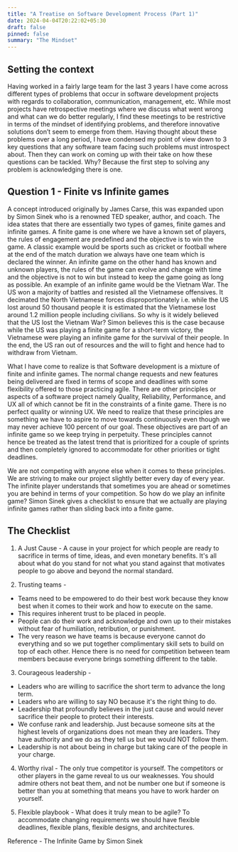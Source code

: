 ```yaml
---
title: "A Treatise on Software Development Process (Part 1)"
date: 2024-04-04T20:22:02+05:30
draft: false
pinned: false
summary: "The Mindset"
---
```


## Setting the context

Having worked in a fairly large team for the last 3 years I have come across different types of problems that occur in software development projects with regards to collaboration, communication, management, etc. While most projects have retrospective meetings where we discuss what went wrong and what can we do better regularly, I find these meetings to be restrictive in terms of the mindset of identifying problems, and therefore innovative solutions don’t seem to emerge from them. Having thought about these problems over a long period, I have condensed my point of view down to 3 key questions that any software team facing such problems must introspect about. Then they can work on coming up with their take on how these questions can be tackled. Why? Because the first step to solving any problem is acknowledging there is one.

## Question 1 - Finite vs Infinite games

A concept introduced originally by James Carse, this was expanded upon by Simon Sinek who is a renowned TED speaker, author, and coach. The idea states that there are essentially two types of games, finite games and infinite games. A finite game is one where we have a known set of players, the rules of engagement are predefined and the objective is to win the game. A classic example would be sports such as cricket or football where at the end of the match duration we always have one team which is declared the winner. An infinite game on the other hand has known and unknown players, the rules of the game can evolve and change with time and the objective is not to win but instead to keep the game going as long as possible. An example of an infinite game would be the Vietnam War. The US won a majority of battles and resisted all the Vietnamese offensives. It decimated the North Vietnamese forces disproportionately i.e. while the US lost around 50 thousand people it is estimated that the Vietnamese lost around 1.2 million people including civilians. So why is it widely believed that the US lost the Vietnam War? Simon believes this is the case because while the US was playing a finite game for a short-term victory, the Vietnamese were playing an infinite game for the survival of their people. In the end, the US ran out of resources and the will to fight and hence had to withdraw from Vietnam.

What I have come to realize is that Software development is a mixture of finite and infinite games. The normal change requests and new features being delivered are fixed in terms of scope and deadlines with some flexibility offered to those practicing agile. There are other principles or aspects of a software project namely Quality, Reliability, Performance, and UX all of which cannot be fit in the constraints of a finite game. There is no perfect quality or winning UX. We need to realize that these principles are something we have to aspire to move towards continuously even though we may never achieve 100 percent of our goal. These objectives are part of an infinite game so we keep trying in perpetuity. These principles cannot hence be treated as the latest trend that is prioritized for a couple of sprints and then completely ignored to accommodate for other priorities or tight deadlines.

We are not competing with anyone else when it comes to these principles. We are striving to make our project slightly better every day of every year. The infinite player understands that sometimes you are ahead or sometimes you are behind in terms of your competition. So how do we play an infinite game? Simon Sinek gives a checklist to ensure that we actually are playing infinite games rather than sliding back into a finite game.

## The Checklist

1. A Just Cause - A cause in your project for which people are ready to sacrifice in terms of time, ideas, and even monetary benefits. It's all about what do you stand for not what you stand against that motivates people to go above and beyond the normal standard.

2. Trusting teams -

* Teams need to be empowered to do their best work because they know best when it comes to their work and how to execute on the same.
* This requires inherent trust to be placed in people.
* People can do their work and acknowledge and own up to their mistakes without fear of humiliation, retribution, or punishment.
* The very reason we have teams is because everyone cannot do everything and so we put together complimentary skill sets to build on top of each other. Hence there is no need for competition between team members because everyone brings something different to the table.

3. Courageous leadership -

* Leaders who are willing to sacrifice the short term to advance the long term.
* Leaders who are willing to say NO because it's the right thing to do.
* Leadership that profoundly believes in the just cause and would never sacrifice their people to protect their interests.
* We confuse rank and leadership. Just because someone sits at the highest levels of organizations does not mean they are leaders. They have authority and we do as they tell us but we would NOT follow them.
* Leadership is not about being in charge but taking care of the people in your charge.

4. Worthy rival - The only true competitor is yourself. The competitors or other players in the game reveal to us our weaknesses. You should admire others not beat them, and not be number one but if someone is better than you at something that means you have to work harder on yourself.

5. Flexible playbook - What does it truly mean to be agile? To accommodate changing requirements we should have flexible deadlines, flexible plans, flexible designs, and architectures.

Reference - The Infinite Game by Simon Sinek

